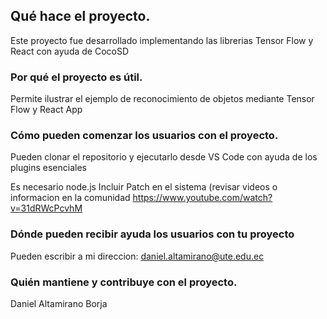   
## Qué hace el proyecto.

Este proyecto fue desarrollado implementando las librerias Tensor Flow y React con ayuda de CocoSD

### Por qué el proyecto es útil.

Permite ilustrar el ejemplo de reconocimiento de objetos mediante Tensor Flow y React App

### Cómo pueden comenzar los usuarios con el proyecto.

Pueden clonar el repositorio y ejecutarlo desde VS Code con ayuda de los plugins esenciales

Es necesario node.js
Incluir Patch en el sistema (revisar videos o informacion en la comunidad
https://www.youtube.com/watch?v=31dRWcPcvhM

### Dónde pueden recibir ayuda los usuarios con tu proyecto

Pueden escribir a mi direccion:
daniel.altamirano@ute.edu.ec

### Quién mantiene y contribuye con el proyecto.

Daniel Altamirano Borja
